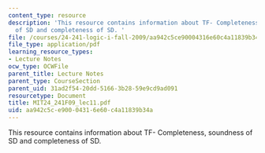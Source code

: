 ```yaml
---
content_type: resource
description: 'This resource contains information about TF- Completeness, soundness
  of SD and completeness of SD. '
file: /courses/24-241-logic-i-fall-2009/aa942c5ce90004316e60c4a11839b34a_MIT24_241F09_lec11.pdf
file_type: application/pdf
learning_resource_types:
- Lecture Notes
ocw_type: OCWFile
parent_title: Lecture Notes
parent_type: CourseSection
parent_uid: 31ad2f54-20dd-5166-3b28-59e9cd9ad091
resourcetype: Document
title: MIT24_241F09_lec11.pdf
uid: aa942c5c-e900-0431-6e60-c4a11839b34a
---
```

This resource contains information about TF- Completeness, soundness of SD and completeness of SD. 

